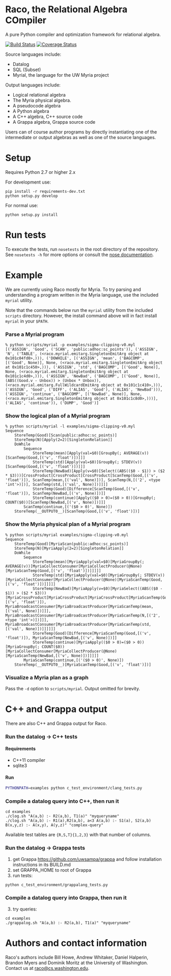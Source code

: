 Raco, the Relational Algebra COmpiler
=====================================

A pure Python compiler and optimization framework for relational algebra.

[![Build Status](https://travis-ci.org/uwescience/raco.png?branch=master)](https://travis-ci.org/uwescience/raco)
[![Coverage Status](https://coveralls.io/repos/uwescience/raco/badge.png)](https://coveralls.io/r/uwescience/raco)

Source languages include:

* Datalog
* SQL (Subset)
* Myrial, the language for the UW Myria project

Output languages include:

* Logical relational algebra
* The Myria physical algebra.
* A pseudocode algebra
* A Python algebra
* A C++ algebra, C++ source code
* A Grappa algebra, Grappa source code

Users can of course author programs by directly instantiating one of the intermediate or output algebras as well as one of the source languages.


# Setup
Requires Python 2.7 or higher 2.x

For development use:

    pip install -r requirements-dev.txt
    python setup.py develop

For normal use:

    python setup.py install


# Run tests

To execute the tests, run `nosetests` in the root directory of the repository. See `nosetests -h` for more options or consult the [nose documentation](https://nose.readthedocs.org).


# Example

We are currently using Raco mostly for Myria. To try parsing and understanding a program written in the Myria language, use the included `myrial` utility.

Note that the commands below run the `myrial` utility from the included `scripts` directory. However, the install command above will in fact install `myrial` in your `$PATH`.


### Parse a Myrial program
```
% python scripts/myrial -p examples/sigma-clipping-v0.myl
[('ASSIGN', 'Good', ('SCAN', 'public:adhoc:sc_points')), ('ASSIGN', 'N', ('TABLE', (<raco.myrial.emitarg.SingletonEmitArg object at 0x101c04fd0>,))), ('DOWHILE', [('ASSIGN', 'mean', ('BAGCOMP', [('Good', None)], None, (<raco.myrial.emitarg.SingletonEmitArg object at 0x101c1c450>,))), ('ASSIGN', 'std', ('BAGCOMP', [('Good', None)], None, (<raco.myrial.emitarg.SingletonEmitArg object at 0x101c1c4d0>,))), ('ASSIGN', 'NewBad', ('BAGCOMP', [('Good', None)], (ABS((Good.v - Unbox)) > (Unbox * Unbox)), (<raco.myrial.emitarg.FullWildcardEmitArg object at 0x101c1c410>,))), ('ASSIGN', 'Good', ('DIFF', ('ALIAS', 'Good'), ('ALIAS', 'NewBad'))), ('ASSIGN', 'continue', ('BAGCOMP', [('NewBad', None)], None, (<raco.myrial.emitarg.SingletonEmitArg object at 0x101c1c8d0>,)))], ('ALIAS', 'continue')), ('DUMP', 'Good')]
```

### Show the logical plan of a Myrial program

```
% python scripts/myrial -l examples/sigma-clipping-v0.myl
Sequence
    StoreTemp(Good)[Scan(public:adhoc:sc_points)]
    StoreTemp(N)[Apply(2=2)[SingletonRelation]]
    DoWhile
        Sequence
            StoreTemp(mean)[Apply(val=$0)[GroupBy(; AVERAGE(v))[ScanTemp(Good,[('v', 'float')])]]]
            StoreTemp(std)[Apply(val=$0)[GroupBy(; STDEV(v))[ScanTemp(Good,[('v', 'float')])]]]
            StoreTemp(NewBad)[Apply(v=$0)[Select((ABS(($0 - $1)) > ($2 * $3)))[CrossProduct[CrossProduct[CrossProduct[ScanTemp(Good,[('v', 'float')]), ScanTemp(mean,[('val', None)])], ScanTemp(N,[('2', <type 'int'>)])], ScanTemp(std,[('val', None)])]]]]
            StoreTemp(Good)[Difference[ScanTemp(Good,[('v', 'float')]), ScanTemp(NewBad,[('v', None)])]]
            StoreTemp(continue)[Apply(($0 > 0)=($0 > 0))[GroupBy(; COUNT($0))[ScanTemp(NewBad,[('v', None)])]]]
        ScanTemp(continue,[('($0 > 0)', None)])
    StoreTemp(__OUTPUT0__)[ScanTemp(Good,[('v', 'float')])]
```

### Show the Myria physical plan of a Myrial program

```
% python scripts/myrial examples/sigma-clipping-v0.myl 
Sequence
    StoreTemp(Good)[MyriaScan(public:adhoc:sc_points)]
    StoreTemp(N)[MyriaApply(2=2)[SingletonRelation]]
    DoWhile
        Sequence
            StoreTemp(mean)[MyriaApply(val=$0)[MyriaGroupBy(; AVERAGE(v))[MyriaCollectConsumer[MyriaCollectProducer(@None)[MyriaScanTemp(Good,[('v', 'float')])]]]]]
            StoreTemp(std)[MyriaApply(val=$0)[MyriaGroupBy(; STDEV(v))[MyriaCollectConsumer[MyriaCollectProducer(@None)[MyriaScanTemp(Good,[('v', 'float')])]]]]]
            StoreTemp(NewBad)[MyriaApply(v=$0)[MyriaSelect((ABS(($0 - $1)) > ($2 * $3)))[MyriaCrossProduct[MyriaCrossProduct[MyriaCrossProduct[MyriaScanTemp(Good,[('v', 'float')]), MyriaBroadcastConsumer[MyriaBroadcastProducer[MyriaScanTemp(mean,[('val', None)])]]], MyriaBroadcastConsumer[MyriaBroadcastProducer[MyriaScanTemp(N,[('2', <type 'int'>)])]]], MyriaBroadcastConsumer[MyriaBroadcastProducer[MyriaScanTemp(std,[('val', None)])]]]]]]
            StoreTemp(Good)[Difference[MyriaScanTemp(Good,[('v', 'float')]), MyriaScanTemp(NewBad,[('v', None)])]]
            StoreTemp(continue)[MyriaApply(($0 > 0)=($0 > 0))[MyriaGroupBy(; COUNT($0))[MyriaCollectConsumer[MyriaCollectProducer(@None)[MyriaScanTemp(NewBad,[('v', None)])]]]]]
        MyriaScanTemp(continue,[('($0 > 0)', None)])
    StoreTemp(__OUTPUT0__)[MyriaScanTemp(Good,[('v', 'float')])]
```

### Visualize a Myria plan as a graph
Pass the `-d` option to `scripts/myrial`. Output omitted for brevity.

# C++ and Grappa output
There are also C++ and Grappa output for Raco.

### Run the datalog -> C++ tests

#### Requirements
- C++11 compiler
- sqlite3

#### Run

```bash
PYTHONPATH=examples python c_test_environment/clang_tests.py
```

### Compile a datalog query into C++, then run it
```
cd examples
./clog.sh "A(a,b) :- R2(a,b), T1(a)" "myqueryname"
./clog.sh "A(a,b) :- R1(a),R2(a,b), a<3 A(a,b) :- S1(a), S2(a,b) B(x,y,z) :- A(x,y), A(y,z)" "complex-query"
```

Available test tables are `{R,S,T}{1,2,3}` with that number of columns.

### Run the datalog -> Grappa tests

1. get Grappa https://github.com/uwsampa/grappa and follow installation instructions in its BUILD.md
2. set GRAPPA_HOME to root of Grappa
3. run tests:
```bash
python c_test_environment/grappalang_tests.py
```

### Compile a datalog query into Grappa, then run it

3. try queries:

```
cd examples
./grappalog.sh "A(a,b) :- R2(a,b), T1(a)" "myqueryname"
```

# Authors and contact information

Raco's authors include Bill Howe, Andrew Whitaker, Daniel Halperin, Brandon Myers and Dominik Moritz at the University of Washington. Contact us at <raco@cs.washington.edu>.
